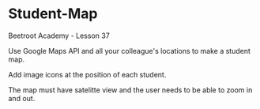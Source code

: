 # Student-Map
Beetroot Academy - Lesson 37

Use Google Maps API and all your colleague's locations to make a student map.

Add image icons at the position of each student.

The map must have satelitte view and the user needs to be able to zoom in and out.
